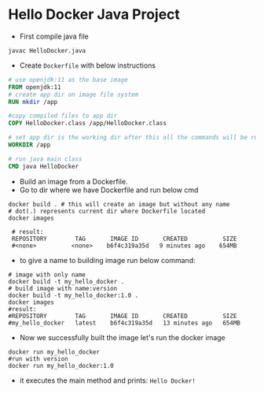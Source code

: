 # Hello Docker Java Project

- First compile java file
```shell
javac HelloDocker.java
```

- Create `Dockerfile` with below instructions
```dockerfile
# use openjdk:11 as the base image
FROM openjdk:11
# create app dir on image file system
RUN mkdir /app

#copy compiled files to app dir
COPY HelloDocker.class /app/HelloDocker.class

# set app dir is the working dir after this all the commands will be run from this app dir
WORKDIR /app

# run java main class
CMD java HelloDocker
```

- Build an image from a Dockerfile.
- Go to dir where we have Dockerfile and run below cmd
```shell
docker build . # this will create an image but without any name
# dot(.) represents current dir where Dockerfile located
docker images
 
 # result:
 REPOSITORY        TAG       IMAGE ID       CREATED          SIZE
 #<none>          <none>    b6f4c319a35d   9 minutes ago    654MB
```

- to give a name to building image run below command:

```shell
# image with only name
docker build -t my_hello_docker .
# build image with name:version
docker build -t my_hello_docker:1.0 . 
docker images
#result:
#REPOSITORY        TAG       IMAGE ID       CREATED          SIZE
#my_hello_docker   latest    b6f4c319a35d   13 minutes ago   654MB
```
- Now we successfully built the image let's run the docker image

```shell
docker run my_hello_docker
#run with version
docker run my_hello_docker:1.0
```
- it executes the main method and prints: `Hello Docker!`



